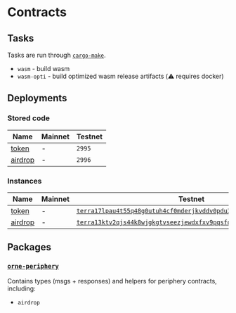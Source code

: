 # Contracts

## Tasks

Tasks are run through [`cargo-make`](https://github.com/sagiegurari/cargo-make).

* `wasm` - build wasm
* `wasm-opti` - build optimized wasm release artifacts (⚠️ requires docker)

## Deployments

### Stored code

| Name                          | Mainnet | Testnet |
| ----------------------------- | ------- | ------- |
| [token](contracts/token/)     | -       | `2995`  |
| [airdrop](contracts/airdrop/) | -       | `2996`  |

### Instances

| Name                          | Mainnet | Testnet                                                                                                                                                                           |
| ----------------------------- | ------- | --------------------------------------------------------------------------------------------------------------------------------------------------------------------------------- |
| [token](contracts/token/)     | -       | [`terra17lpau4t55q48g0utuh4cf0mderjkvddv0pdu3lazm6znnp95fq4susnck5`](https://finder.terra.money/testnet/address/terra17lpau4t55q48g0utuh4cf0mderjkvddv0pdu3lazm6znnp95fq4susnck5) |
| [airdrop](contracts/airdrop/) | -       | [`terra13ktv2qjs44k8wjgkgtvseezjewdxfxv9pqsfd0t6qtkhm5w460hsml9760`](https://finder.terra.money/testnet/address/terra13ktv2qjs44k8wjgkgtvseezjewdxfxv9pqsfd0t6qtkhm5w460hsml9760) |

## Packages

### [`orne-periphery`](packages/periphery/)

Contains types (msgs + responses) and helpers for periphery contracts, including:

* `airdrop`
